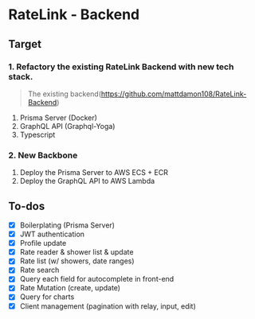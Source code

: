# RateLink - Backend

## Target

### 1. Refactory the existing RateLink Backend with new tech stack.

> The existing backend(https://github.com/mattdamon108/RateLink-Backend)

1. Prisma Server (Docker)
2. GraphQL API (Graphql-Yoga)
3. Typescript

### 2. New Backbone

1. Deploy the Prisma Server to AWS ECS + ECR
2. Deploy the GraphQL API to AWS Lambda

## To-dos

- [x] Boilerplating (Prisma Server)
- [x] JWT authentication
- [x] Profile update
- [x] Rate reader & shower list & update
- [x] Rate list (w/ showers, date ranges)
- [x] Rate search
- [x] Query each field for autocomplete in front-end
- [x] Rate Mutation (create, update)
- [x] Query for charts
- [x] Client management (pagination with relay, input, edit)
